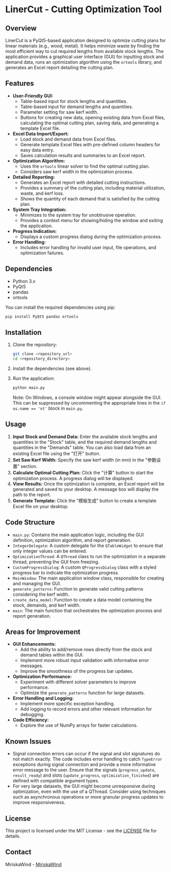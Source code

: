 # LinerCut - Cutting Optimization Tool

## Overview

LinerCut is a PyQt5-based application designed to optimize cutting plans for linear materials (e.g., wood, metal). It helps minimize waste by finding the most efficient way to cut required lengths from available stock lengths. The application provides a graphical user interface (GUI) for inputting stock and demand data, runs an optimization algorithm using the `ortools` library, and generates an Excel report detailing the cutting plan.

## Features

*   **User-Friendly GUI:**
    *   Table-based input for stock lengths and quantities.
    *   Table-based input for demand lengths and quantities.
    *   Parameter setting for saw kerf width.
    *   Buttons for creating new data, opening existing data from Excel files, calculating the optimal cutting plan, saving data, and generating a template Excel file.
*   **Excel Data Import/Export:**
    *   Load stock and demand data from Excel files.
    *   Generate template Excel files with pre-defined column headers for easy data entry.
    *   Saves calculation results and summaries to an Excel report.
*   **Optimization Algorithm:**
    *   Uses the `ortools` linear solver to find the optimal cutting plan.
    *   Considers saw kerf width in the optimization process.
*   **Detailed Reporting:**
    *   Generates an Excel report with detailed cutting instructions.
    *   Provides a summary of the cutting plan, including material utilization, waste, and kerf loss.
    *   Shows the quantity of each demand that is satisfied by the cutting plan.
*   **System Tray Integration:**
    *   Minimizes to the system tray for unobtrusive operation.
    *   Provides a context menu for showing/hiding the window and exiting the application.
*   **Progress Indication:**
    *   Displays a custom progress dialog during the optimization process.
*   **Error Handling:**
    *   Includes error handling for invalid user input, file operations, and optimization failures.

## Dependencies

*   Python 3.x
*   PyQt5
*   pandas
*   ortools

You can install the required dependencies using pip:

```bash
pip install PyQt5 pandas ortools
```

## Installation

1.  Clone the repository:

    ```bash
    git clone <repository_url>
    cd <repository_directory>
    ```

2.  Install the dependencies (see above).

3.  Run the application:

    ```bash
    python main.py
    ```

    Note: On Windows, a console window might appear alongside the GUI. This can be suppressed by uncommenting the appropriate lines in the `if os.name == 'nt'` block in `main.py`.

## Usage

1.  **Input Stock and Demand Data:** Enter the available stock lengths and quantities in the "Stock" table, and the required demand lengths and quantities in the "Demands" table.  You can also load data from an existing Excel file using the "打开" button.
2.  **Set Saw Kerf Width:** Specify the saw kerf width (in mm) in the "参数设置" section.
3.  **Calculate Optimal Cutting Plan:** Click the "计算" button to start the optimization process. A progress dialog will be displayed.
4.  **View Results:** Once the optimization is complete, an Excel report will be generated and saved to your desktop. A message box will display the path to the report.
5.  **Generate Template:** Click the "模板生成" button to create a template Excel file on your desktop.

## Code Structure

*   `main.py`: Contains the main application logic, including the GUI definition, optimization algorithm, and report generation.
*   `IntegerDelegate`:  A custom delegate for the `QTableWidget` to ensure that only integer values can be entered.
*   `OptimizationThread`: A `QThread` class to run the optimization in a separate thread, preventing the GUI from freezing.
*   `CustomProgressDialog`: A custom `QProgressDialog` class with a styled progress bar to indicate the optimization progress.
*   `MainWindow`: The main application window class, responsible for creating and managing the GUI.
*   `generate_patterns`: Function to generate valid cutting patterns considering the kerf width.
*   `create_data_model`: Function to create a data model containing the stock, demands, and kerf width.
*   `main`: The main function that orchestrates the optimization process and report generation.

## Areas for Improvement

*   **GUI Enhancements:**
    *   Add the ability to add/remove rows directly from the stock and demand tables within the GUI.
    *   Implement more robust input validation with informative error messages.
    *   Improve the smoothness of the progress bar updates.
*   **Optimization Performance:**
    *   Experiment with different solver parameters to improve performance.
    *   Optimize the `generate_patterns` function for large datasets.
*   **Error Handling and Logging:**
    *   Implement more specific exception handling.
    *   Add logging to record errors and other relevant information for debugging.
*   **Code Efficiency:**
    *   Explore the use of NumPy arrays for faster calculations.

## Known Issues

*   Signal connection errors can occur if the signal and slot signatures do not match exactly. The code includes error handling to catch `TypeError` exceptions during signal connection and provide a more informative error message to the user. Ensure that the signals (`progress_update`, `result_ready`) and slots (`update_progress`, `optimization_finished`) are defined with compatible argument types.
*   For very large datasets, the GUI might become unresponsive during optimization, even with the use of a QThread. Consider using techniques such as asynchronous operations or more granular progress updates to improve responsiveness.

## License

This project is licensed under the MIT License - see the [LICENSE](LICENSE) file for details.

## Contact

MiriskaWind - [MiriskaWind](https://github.com/MiriskaWind)